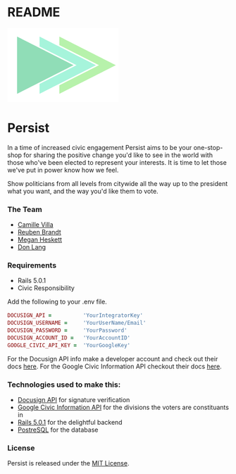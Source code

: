 # README
![Persist](/app/assets/images/persist-logo.png)

# Persist

In a time of increased civic engagement Persist aims to be your one-stop-shop for sharing the positive change you'd like to see in the world with those who've been elected to represent your interests.  It is time to let those we've put in power know how we feel.

Show politicians from all levels from citywide all the way up to the president what you want, and the way you'd like them to vote.

### The Team
* [Camille Villa](https://www.linkedin.com/in/camillevilla)
* [Reuben Brandt](https://www.linkedin.com/in/reubenbrandt)
* [Megan Heskett](https://www.linkedin.com/in/maheskett)
* [Don Lang](https://www.linkedin.com/in/donaldlang2)

### Requirements
* Rails 5.0.1
* Civic Responsibility

Add the following to your .env file.
```ruby
DOCUSIGN_API =          'YourIntegratorKey'
DOCUSIGN_USERNAME =     'YourUserName/Email'
DOCUSIGN_PASSWORD =     'YourPassword'
DOCUSIGN_ACCOUNT_ID =   'YourAccountID'
GOOGLE_CIVIC_API_KEY =  'YourGoogleKey'
```
For the Docusign API info make a developer account and check out their docs [here](https://www.docusign.com/developer-center).
For the Google Civic Information API checkout their docs [here](https://developers.google.com/civic-information/).

### Technologies used to make this:

 * [Docusign API](https://www.docusign.com/developer-center) for signature verification
 * [Google Civic  Information API](https://developers.google.com/civic-information/) for the divisions the voters are constituants in
 * [Rails 5.0.1](https://github.com/rails/rails) for the delightful backend
 * [PostreSQL](https://www.postgresql.org/) for the database

 ### License
 Persist is released under the [MIT License](https://opensource.org/licenses/MIT).
